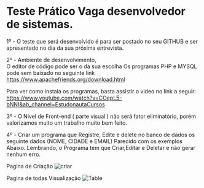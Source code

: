 # Teste Prático  Vaga desenvolvedor de sistemas.


1º  - O teste que será desenvolvido é  para ser postado no seu GITHUB e ser apresentado no dia da sua próxima entrevista.


2º - Ambiente de desenvolvimento,<br> 
O editor de código pode ser o da sua escolha
Os programas  PHP e MYSQL pode sem baixado no seguinte link https://www.apachefriends.org/download.html<br>


Para ver como instala os programas, basta assistir o video  no link a seguir: https://www.youtube.com/watch?v=COepL5-bNNI&ab_channel=EstudonautaCursos
      



3º - O Nivel de Front-end ( parte visual ) não será fator eliminatório, porém valorizamos muito um trabalho muito bem feito.<br>



4º - Criar um programa que Registre, Edite e delete no banco de dados os seguinte dados  (NOME, CIDADE e EMAIL)  Parecido com os   exemplos Abaixo.
			Lembrando, o Programa tem que Criar,Editar e Deletar e não gerar nenhum erro.

Pagina de Criação
 ![criar](https://user-images.githubusercontent.com/42855373/162493157-147576b3-7e1e-451f-9de2-0e822654e447.PNG)
 
 Pagina de  todas Visualização
![Table](https://user-images.githubusercontent.com/42855373/162493184-77ba34ad-c69c-4f65-8835-e430a9708fcc.PNG)

    
